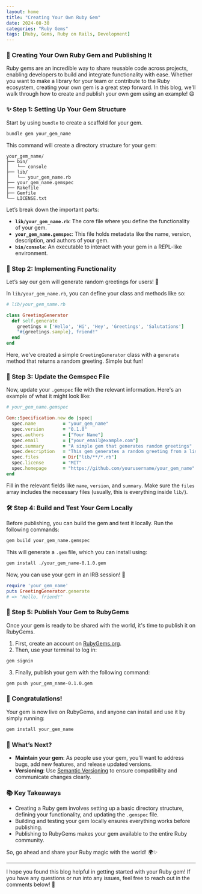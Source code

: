 ```yaml
---
layout: home
title: "Creating Your Own Ruby Gem"
date: 2024-08-30
categories: "Ruby Gems"
tags: [Ruby, Gems, Ruby on Rails, Development]
---
```


### 🚀 Creating Your Own Ruby Gem and Publishing It

Ruby gems are an incredible way to share reusable code across projects, enabling developers to build and integrate functionality with ease. Whether you want to make a library for your team or contribute to the Ruby ecosystem, creating your own gem is a great step forward. In this blog, we'll walk through how to create and publish your own gem using an example! 😄

### ✨ Step 1: Setting Up Your Gem Structure

Start by using `bundle` to create a scaffold for your gem.

```bash
bundle gem your_gem_name
```

This command will create a directory structure for your gem:

```
your_gem_name/
├── bin/
│   └── console
├── lib/
│   └── your_gem_name.rb
├── your_gem_name.gemspec
├── Rakefile
├── Gemfile
└── LICENSE.txt
```

Let’s break down the important parts:

- **`lib/your_gem_name.rb`**: The core file where you define the functionality of your gem.
- **`your_gem_name.gemspec`**: This file holds metadata like the name, version, description, and authors of your gem.
- **`bin/console`**: An executable to interact with your gem in a REPL-like environment.

### 🔧 Step 2: Implementing Functionality

Let’s say our gem will generate random greetings for users! 🎉

In `lib/your_gem_name.rb`, you can define your class and methods like so:

```ruby
# lib/your_gem_name.rb

class GreetingGenerator
  def self.generate
    greetings = ['Hello', 'Hi', 'Hey', 'Greetings', 'Salutations']
    "#{greetings.sample}, friend!"
  end
end
```

Here, we've created a simple `GreetingGenerator` class with a `generate` method that returns a random greeting. Simple but fun!

### 📝 Step 3: Update the Gemspec File

Now, update your `.gemspec` file with the relevant information. Here's an example of what it might look like:

```ruby
# your_gem_name.gemspec

Gem::Specification.new do |spec|
  spec.name          = "your_gem_name"
  spec.version       = "0.1.0"
  spec.authors       = ["Your Name"]
  spec.email         = ["your_email@example.com"]
  spec.summary       = "A simple gem that generates random greetings"
  spec.description   = "This gem generates a random greeting from a list of predefined greetings."
  spec.files         = Dir["lib/**/*.rb"]
  spec.license       = "MIT"
  spec.homepage      = "https://github.com/yourusername/your_gem_name"
end
```

Fill in the relevant fields like `name`, `version`, and `summary`. Make sure the `files` array includes the necessary files (usually, this is everything inside `lib/`).

### 🛠️ Step 4: Build and Test Your Gem Locally

Before publishing, you can build the gem and test it locally. Run the following commands:

```bash
gem build your_gem_name.gemspec
```

This will generate a `.gem` file, which you can install using:

```bash
gem install ./your_gem_name-0.1.0.gem
```

Now, you can use your gem in an IRB session! 🎉

```ruby
require 'your_gem_name'
puts GreetingGenerator.generate
# => "Hello, friend!"
```

### 🚀 Step 5: Publish Your Gem to RubyGems

Once your gem is ready to be shared with the world, it's time to publish it on RubyGems.

1. First, create an account on [RubyGems.org](https://rubygems.org).
2. Then, use your terminal to log in:

```bash
gem signin
```

3. Finally, publish your gem with the following command:

```bash
gem push your_gem_name-0.1.0.gem
```

### 🎉 Congratulations!

Your gem is now live on RubyGems, and anyone can install and use it by simply running:

```bash
gem install your_gem_name
```

### 🚀 What’s Next?

- **Maintain your gem**: As people use your gem, you'll want to address bugs, add new features, and release updated versions.
- **Versioning**: Use [Semantic Versioning](https://semver.org/) to ensure compatibility and communicate changes clearly.

### 📚 Key Takeaways

- Creating a Ruby gem involves setting up a basic directory structure, defining your functionality, and updating the `.gemspec` file.
- Building and testing your gem locally ensures everything works before publishing.
- Publishing to RubyGems makes your gem available to the entire Ruby community.

So, go ahead and share your Ruby magic with the world! 🌍✨

---

I hope you found this blog helpful in getting started with your Ruby gem! If you have any questions or run into any issues, feel free to reach out in the comments below! 💬
